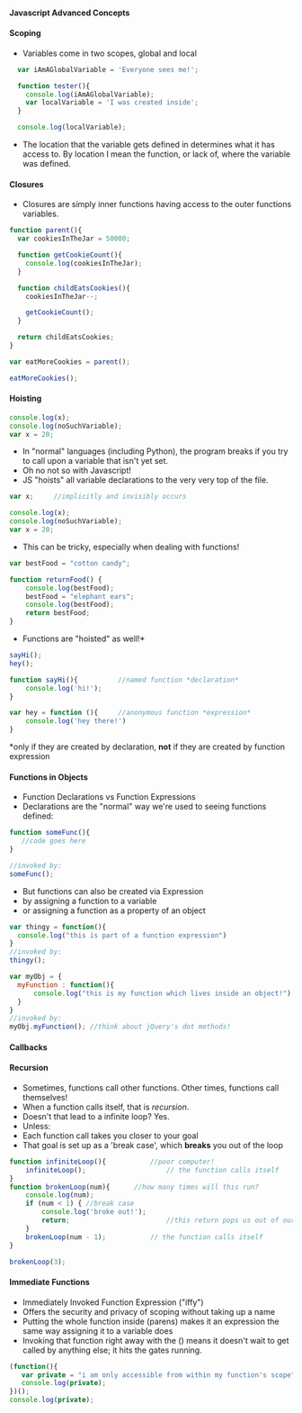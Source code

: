 #### Javascript Advanced Concepts

#### Scoping

- Variables come in two scopes, global and local

```js
  var iAmAGlobalVariable = 'Everyone sees me!';

  function tester(){
    console.log(iAmAGlobalVariable);
    var localVariable = 'I was created inside';
  }

  console.log(localVariable);
```
- The location that the variable gets defined in determines what it has access to. By location I mean the function, or lack of, where the variable was defined.

#### Closures

- Closures are simply inner functions having access to the outer functions variables.
```js
function parent(){
  var cookiesInTheJar = 50000;

  function getCookieCount(){
    console.log(cookiesInTheJar);
  }

  function childEatsCookies(){
    cookiesInTheJar--;

    getCookieCount();
  }

  return childEatsCookies;
}

var eatMoreCookies = parent();

eatMoreCookies();
```



#### Hoisting
 ```js
 console.log(x);
 console.log(noSuchVariable);
 var x = 20;
 ```
 - In "normal" languages (including Python), the program breaks if you try to call upon a variable that isn't yet set.
 - Oh no not so with Javascript!
 - JS "hoists" all variable declarations to the very very top of the file.
 ```js
 var x; 	//implicitly and invisibly occurs

 console.log(x);
 console.log(noSuchVariable);
 var x = 20;
 ```
  - This can be tricky, especially when dealing with functions!

 ```js
 var bestFood = "cotton candy";

 function returnFood() {
	 console.log(bestFood);
	 bestFood = "elephant ears";
	 console.log(bestFood);
	 return bestFood;
 }
 ```
  - Functions are "hoisted" as well!\*

 ```js
 sayHi();
 hey();

 function sayHi(){ 			//named function *declaration*
	 console.log('hi!');
 }

 var hey = function (){ 	//anonymous function *expression*
	 console.log('hey there!')
 }


 ```
 \*only if they are created by declaration, **not** if they are created by function expression


 #### Functions in Objects
  - Function Declarations vs Function Expressions
  - Declarations are the "normal" way we're used to seeing functions defined:
  ```js
  function someFunc(){
 	 //code goes here
  }

  //invoked by:
  someFunc();
  ```
  - But functions can also be created via Expression
   - by assigning a function to a variable
   - or assigning a function as a property of an object

  ```js
 var thingy = function(){
 	console.log("this is part of a function expression")
 }
 //invoked by:
 thingy();

 var myObj = {
 	myFunction : function(){
 		console.log("this is my function which lives inside an object!")
 	}
 }
 //invoked by:
 myObj.myFunction(); //think about jQuery's dot methods!
  ```

#### Callbacks

#### Recursion
 - Sometimes, functions call other functions. Other times, functions call themselves!
 - When a function calls itself, that is _recursion_.
 - Doesn't that lead to a infinite loop? Yes.
 - Unless:
  - Each function call takes you closer to your goal
  - That goal is set up as a 'break case', which **breaks** you out of the loop

 ```js
 function infiniteLoop(){ 			//poor computer!
	 infiniteLoop(); 					// the function calls itself
 }
 function brokenLoop(num){ 		//how many times will this run?
	 console.log(num);
	 if (num < 1) { //break case
		 console.log('broke out!');
		 return; 						//this return pops us out of our current function call
	 }
	 brokenLoop(num - 1); 			// the function calls itself
 }

 brokenLoop(3);
 ```  


#### Immediate Functions
 - Immediately Invoked Function Expression ("iffy")
 - Offers the security and privacy of scoping without taking up a name
 - Putting the whole function inside (parens) makes it an expression the same way assigning it to a variable does
 - Invoking that function right away with the () means it doesn't wait to get called by anything else; it hits the gates running.

 ```js
 (function(){
	var private = "i am only accessible from within my function's scope"
	console.log(private);
 })();
 console.log(private);

 ```
